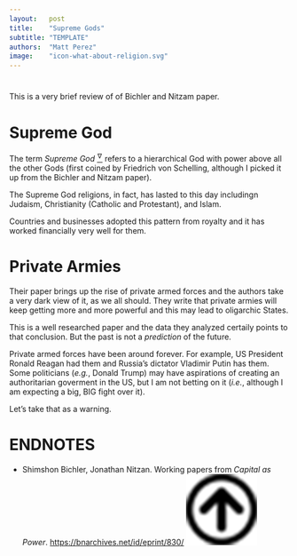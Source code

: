 ```yaml
---
layout:   post
title:    "Supreme Gods"
subtitle: "TEMPLATE"
authors:  "Matt Perez"
image:    "icon-what-about-religion.svg"
---
```


<div style='display:none; '>
 <p>According to history, the Supreme God (Ahura Mazda) stuff started with Zarathushtra Spitama (better known as Zoroaster), in Persia. The termn was coined by Friedrich Wilhelm Joseph von Schelling.</p>
</div>

<h1></h1>
 <p>This is a very brief review of of Bichler and Nitzam paper.</p>

<h1>Supreme God</h1>
 <p>The term <em>Supreme God</em> <a href='#en01'><sup id='bm01'>&hairsp;&nabla;&hairsp;</sup></a> refers to a hierarchical God with power above all the other Gods (first coined by Friedrich von Schelling, although I picked it up from the Bichler and Nitzam paper).</p>
 <p>The Supreme God religions, in fact, has lasted to this day includingn Judaism, Christianity (Catholic and Protestant), and Islam.</p>
 <p>Countries and businesses adopted this pattern from royalty and it has worked financially very well for them.</p>

<h1>Private Armies</h1>
 <p>Their paper brings up the rise of private armed forces and the authors take a very dark view of it, as we all should. They write that private armies will keep getting more and more powerful and this may lead to oligarchic States.</p>
 <p>This is a well researched paper and the data they analyzed certaily points to that conclusion. But the past is not a <em>prediction</em> of the future.</p>
 <p>Private armed forces have been around forever. For example, US President Ronald Reagan had them and Russia&rsquo;s dictator Vladimir Putin has them. Some politicians (<em>e.g.</em>, Donald Trump) may have aspirations of creating an authoritarian goverment in the US, but I am not betting on it (<em>i.e.</em>, although I am expecting a big, BIG fight over it).</p>
 <p>Let&rsquo;s take that as a warning.</p>

<h1 class="_section">ENDNOTES</h1>
 <ul>
  <li id="en01">
   <p class="_list-item">
    Shimshon Bichler, Jonathan Nitzan.
    Working papers from <em>Capital as Power</em>.
    <a href="https://bnarchives.net/id/eprint/830/" target="_blank">https://bnarchives.net/id/eprint/830/</a>
    <a class="_uparrow" href="#bm01"><img src="/assets/img/arrow-up-icon.png"></a>
   </p>
  </li>
 </ul>